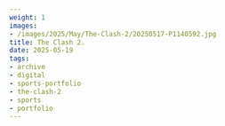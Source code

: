```yaml
---
weight: 1
images:
- /images/2025/May/The-Clash-2/20250517-P1140592.jpg
title: The Clash 2.
date: 2025-05-19
tags:
- archive
- digital
- sports-portfolio
- the-clash-2
- sports
- portfolio
---
```


